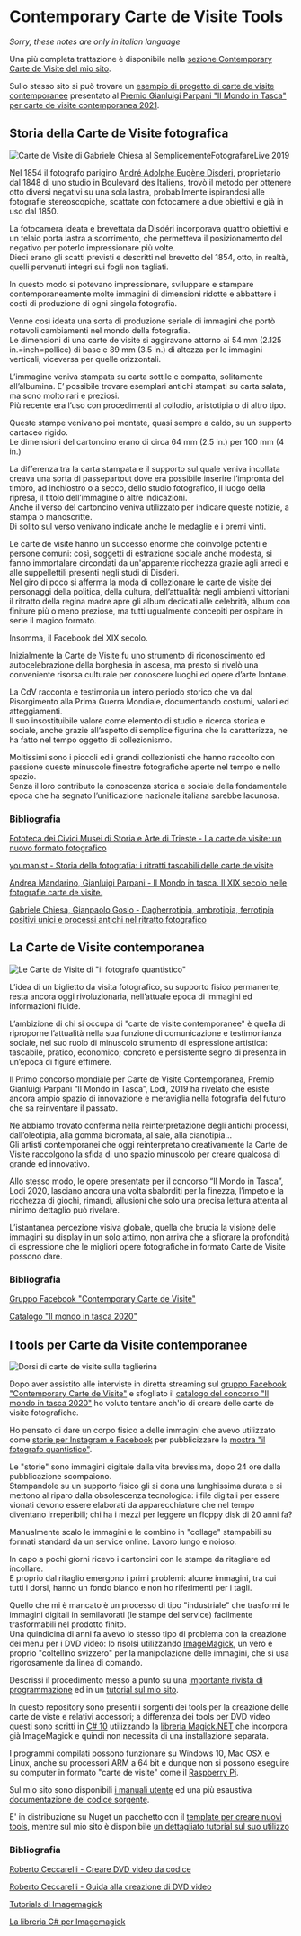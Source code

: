 # Contemporary Carte de Visite Tools


*Sorry, these notes are only in italian language*

Una più completa trattazione è disponibile nella [sezione Contemporary Carte de Visite del mio sito](https://strawberryfield.altervista.org/carte_de_visite).

Sullo stesso sito si può trovare un [esempio di progetto di carte de visite contemporanee](https://strawberryfield.altervista.org/carte_de_visite/il_mondo_in_tasca.php) presentato al [Premio Gianluigi Parpani "Il Mondo in Tasca" per carte de visite contemporanea 2021](https://www.gri.it/notizie/eventi/296-premio-gianluigi-parpani-il-mondo-in-tasca-per-carte-de-visite-contemporanea-2021.html).

## Storia della Carte de Visite fotografica

![Carte de Visite di Gabriele Chiesa al SemplicementeFotografareLive 2019](https://strawberryfield.altervista.org/carte_de_visite/foto/cdv_gabriele_chiesa_semplicementefotografarelive.jpg)

Nel 1854 il fotografo parigino 
[André Adolphe Eugène Disderi](https://it.wikipedia.org/wiki/Andr%C3%A9-Adolphe-Eug%C3%A8ne_Disd%C3%A9ri),
proprietario dal 1848 di uno studio in Boulevard des Italiens,
trovò il metodo per ottenere otto diversi negativi su una sola lastra, 
probabilmente ispirandosi alle fotografie stereoscopiche, 
scattate con fotocamere a due obiettivi e già in uso dal 1850. 

La fotocamera ideata e brevettata da Disdéri incorporava quattro obiettivi
e un telaio porta lastra a scorrimento, che permetteva il posizionamento 
del negativo per poterlo impressionare più volte.   
Dieci erano gli scatti previsti e descritti nel brevetto del 1854, 
otto, in realtà, quelli pervenuti integri sui fogli non tagliati. 

In questo modo si potevano impressionare, sviluppare e stampare 
contemporaneamente molte immagini di dimensioni ridotte e abbattere i costi
di produzione di ogni singola fotografia. 

Venne così ideata una sorta di produzione seriale di immagini 
che portò notevoli cambiamenti nel mondo della fotografia.  
Le dimensioni di una carte de visite si aggiravano attorno ai 54 mm 
(2.125 in.=inch=pollice) di base e 89 mm (3.5 in.) di altezza per le 
immagini verticali, viceversa per quelle orizzontali. 

L’immagine veniva stampata su carta sottile e compatta, 
solitamente all’albumina. E’ possibile trovare esemplari antichi stampati 
su carta salata, ma sono molto rari e preziosi.  
Più recente era l’uso con procedimenti al collodio, aristotipia o di 
altro tipo. 

Queste stampe venivano poi montate, quasi sempre a caldo, 
su un supporto cartaceo rigido.  
Le dimensioni del cartoncino erano di circa 64 mm (2.5 in.)  per 100 mm (4 in.)

La differenza tra la carta stampata e il supporto sul quale veniva incollata
creava una sorta di passepartout dove era possibile inserire l’impronta 
del timbro, ad inchiostro o a secco, dello studio fotografico, il luogo 
della ripresa, il titolo dell’immagine o altre indicazioni.  
Anche il verso del cartoncino veniva utilizzato per indicare queste notizie,
a stampa o manoscritte.  
Di solito sul verso venivano indicate anche le medaglie e i premi vinti.

Le carte de visite hanno un successo enorme che coinvolge potenti 
e persone comuni: così, soggetti di estrazione sociale anche modesta, 
si fanno immortalare circondati da un'apparente ricchezza grazie 
agli arredi e alle suppellettili presenti negli studi di Disderi.  
Nel giro di poco si afferma la moda di collezionare le carte de visite 
dei personaggi della politica, della cultura, dell’attualità: 
negli ambienti vittoriani il ritratto della regina madre apre gli album 
dedicati alle celebrità, album con finiture più o meno preziose, 
ma tutti ugualmente concepiti per ospitare in serie il magico formato.

Insomma, il Facebook del XIX secolo.

Inizialmente la Carte de Visite fu uno strumento di riconoscimento ed autocelebrazione 
della borghesia in ascesa, ma presto si rivelò una conveniente risorsa 
culturale per conoscere luoghi ed opere d’arte lontane. 

La CdV racconta e testimonia un intero periodo storico che va dal Risorgimento 
alla Prima Guerra Mondiale, documentando costumi, valori ed atteggiamenti.  
Il suo insostituibile valore come elemento di studio e ricerca storica e 
sociale, anche grazie all’aspetto di semplice figurina che la caratterizza, 
ne ha fatto nel tempo oggetto di collezionismo. 

Moltissimi sono i piccoli ed i grandi collezionisti che hanno raccolto con 
passione queste minuscole finestre fotografiche aperte nel tempo e nello spazio.  
Senza il loro contributo la conoscenza storica e sociale della fondamentale 
epoca che ha segnato l’unificazione nazionale italiana sarebbe lacunosa.

### Bibliografia

[Fototeca dei Civici Musei di Storia e Arte di Trieste - La carte de visite: un nuovo formato fotografico](https://fototecatrieste.it/i-mercoledi-della-fototeca/la-fotografia-giappone-e-cina-in-posa/notizie-sulla-fotografia-la-carte-de-visite-un-nuovo-formato-fotografico/)

[youmanist - Storia della fotografia: i ritratti tascabili delle carte de visite](https://youmanist.it/categories/fotografia/storia-della-fotografia-carte-de-visite)

[Andrea Mandarino, Gianluigi Parpani - Il Mondo in tasca. Il XIX secolo nelle fotografie carte de visite.](https://issuu.com/brescialeonessa/docs/il_mondo_in_tasca)

[Gabriele Chiesa, Gianpaolo Gosio - Dagherrotipia, ambrotipia, ferrotipia positivi unici e processi antichi nel ritratto fotografico](https://books.google.it/books?id=8aHiDwAAQBAJ&lpg=PA56&dq=carte%20de%20visite%20gabriele%20chiesa&hl=it&pg=PA1#v=onepage&q&f=false)

## La Carte de Visite contemporanea

![Le Carte de Visite di "il fotografo quantistico"](https://strawberryfield.altervista.org/carte_de_visite/foto/cdv_ilfotografoquantistico.jpg)

L’idea di un biglietto da visita fotografico, su supporto fisico permanente, 
resta ancora oggi rivoluzionaria, nell’attuale epoca di immagini ed 
informazioni fluide. 

L’ambizione di chi si occupa di "carte de visite contemporanee"
è quella di riproporne l’attualità nella sua funzione di 
comunicazione e testimonianza sociale, nel suo ruolo di minuscolo strumento 
di espressione artistica: tascabile, pratico, economico; concreto e 
persistente segno di presenza in un’epoca di figure effimere.

Il Primo concorso mondiale per Carte de Visite Contemporanea, 
Premio Gianluigi Parpani “Il Mondo in Tasca”, Lodi, 2019 ha rivelato che 
esiste ancora ampio spazio di innovazione e meraviglia nella fotografia 
del futuro che sa reinventare il passato.

Ne abbiamo trovato conferma nella reinterpretazione degli antichi processi, 
dall’oleotipia, alla gomma bicromata, al sale, alla cianotipia...   
Gli artisti contemporanei che oggi reinterpretano creativamente la Carte de Visite 
raccolgono la sfida di uno spazio minuscolo per creare qualcosa di grande 
ed innovativo.

Allo stesso modo, le opere presentate per il concorso “Il Mondo in Tasca”, Lodi 2020, 
lasciano ancora una volta sbalorditi per la finezza, l’impeto e la ricchezza 
di giochi, rimandi, allusioni che solo una precisa lettura attenta al minimo 
dettaglio può rivelare.

L’istantanea percezione visiva globale, quella che brucia la visione delle 
immagini su display in un solo attimo, non arriva che a sfiorare la profondità 
di espressione che le migliori opere fotografiche in formato Carte de Visite 
possono dare.

### Bibliografia

[Gruppo Facebook "Contemporary Carte de Visite"](https://www.facebook.com/groups/cartedevisite)

[Catalogo "Il mondo in tasca 2020"](https://www.gri.it/support/Il-Mondo-in-Tasca-2020-CdV-web.pdf?fbclid=IwAR1mZy4oHk46hpe8w6rEjygDyYo87H87MzgImDL1IDSFy0ojO8pjdDVfqpw)

## I tools per Carte da Visite contemporanee

![Dorsi di carte de visite sulla taglierina](https://strawberryfield.altervista.org/carte_de_visite/foto/dorsi_cdv_taglierina.jpg)

Dopo aver assistito alle interviste in diretta streaming sul 
[gruppo Facebook "Contemporary Carte de Visite"](https://www.facebook.com/groups/cartedevisite)
e sfogliato il 
[catalogo del concorso "Il mondo in tasca 2020"](https://www.gri.it/support/Il-Mondo-in-Tasca-2020-CdV-web.pdf?fbclid=IwAR1mZy4oHk46hpe8w6rEjygDyYo87H87MzgImDL1IDSFy0ojO8pjdDVfqpw)
ho voluto tentare anch'io di creare delle carte de visite fotografiche.

Ho pensato di dare un corpo fisico a delle immagini che avevo utilizzato come 
[storie per Instagram e Facebook](https://strawberryfield.altervista.org/fq/storie_facebook_instagram.php)
per pubblicizzare la 
[mostra "il fotografo quantistico"](https://strawberryfield.altervista.org/fq/mostrafotografica-robertoceccarelli-semplicementefotografare-novafeltria.php).

Le "storie" sono immagini digitale dalla vita brevissima, dopo 24 ore dalla pubblicazione scompaiono.  
Stampandole su un supporto fisico gli si dona una lunghissima durata e si mettono al
riparo dalla obsolescenza tecnologica: i file digitali per essere vionati devono essere
elaborati da apparecchiature che nel tempo diventano irreperibili; chi ha i mezzi per leggere
un floppy disk di 20 anni fa?

Manualmente scalo le immagini e le combino in "collage" stampabili su formati standard
da un service online. Lavoro lungo e noioso.

In capo a pochi giorni ricevo i cartoncini con le stampe da ritagliare ed incollare.  
E proprio dal ritaglio emergono i primi problemi: alcune immagini, tra cui tutti i dorsi,
hanno un fondo bianco e non ho riferimenti per i tagli.

Quello che mi è mancato è un processo di tipo "industriale" che trasformi le immagini digitali
in semilavorati (le stampe del service) facilmente trasformabili nel prodotto finito.  
Una quindicina di anni fa avevo lo stesso tipo di problema con la creazione dei menu
per i DVD video: lo risolsi utilizzando [ImageMagick](https://imagemagick.org/), un vero
e proprio "coltellino svizzero" per la manipolazione delle immagini, che si usa
rigorosamente da linea di comando.

Descrissi il procedimento messo a punto su una [importante rivista di programmazione](https://strawberryfield.altervista.org/cp/10.pdf)
ed in un [tutorial sul mio sito](https://strawberryfield.altervista.org/creare_dvd_video/index.php).

In questo repository sono presenti i sorgenti dei tools per la creazione delle carte de viste
e relativi accessori; a differenza dei tools per DVD video questi sono scritti in 
[C# 10](https://docs.microsoft.com/it-it/dotnet/csharp/whats-new/csharp-10)
utilizzando la [libreria Magick.NET](https://github.com/dlemstra/Magick.NET) che incorpora
già ImageMagick e quindi non necessita di una installazione separata.

I programmi compilati possono funzionare su Windows 10, Mac OSX e Linux, 
anche su processori ARM a 64 bit e dunque
non si possono eseguire su computer in formato "carte de visite" come il
[Raspberry Pi](https://www.raspberrypi.org/products/raspberry-pi-4-model-b/).

Sul mio sito sono disponibili [i manuali utente](https://strawberryfield.altervista.org/carte_de_visite/manuali_utente.php) ed 
una più esaustiva [documentazione del codice sorgente](https://strawberryfield.altervista.org/carte_de_visite/sorgente_commentato.php).

E' in distribuzione su Nuget un pacchetto con il [template per creare nuovi tools](https://www.nuget.org/packages/Casasoft.CCDV.ProjectTemplate),
mentre sul mio sito è disponibile [un dettagliato tutorial sul suo utilizzo](https://strawberryfield.altervista.org/carte_de_visite/csharp_console_project_template.php) 

### Bibliografia

[Roberto Ceccarelli - Creare DVD video da codice](https://strawberryfield.altervista.org/cp/10.pdf)

[Roberto Ceccarelli - Guida alla creazione di DVD video](https://strawberryfield.altervista.org/creare_dvd_video/index.php)

[Tutorials di Imagemagick](https://legacy.imagemagick.org/Usage/)

[La libreria C# per Imagemagick](https://github.com/dlemstra/Magick.NET)
